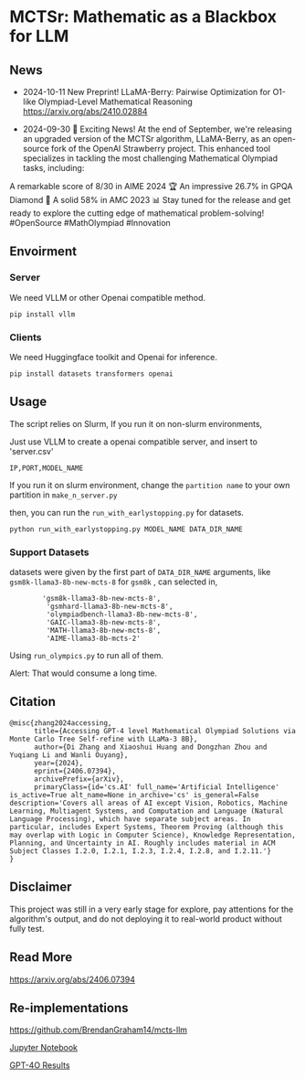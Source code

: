 # MCTSr: Mathematic as a Blackbox for LLM
## News
- 2024-10-11
New Preprint! 
LLaMA-Berry: Pairwise Optimization for O1-like Olympiad-Level Mathematical Reasoning
https://arxiv.org/abs/2410.02884

- 2024-09-30
🚀 Exciting News! At the end of September, we're releasing an upgraded version of the MCTSr algorithm, LLaMA-Berry, as an open-source fork of the OpenAI Strawberry project. This enhanced tool specializes in tackling the most challenging Mathematical Olympiad tasks, including:

A remarkable score of 8/30 in AIME 2024 🏆
An impressive 26.7% in GPQA Diamond 💎
A solid 58% in AMC 2023 📊
Stay tuned for the release and get ready to explore the cutting edge of mathematical problem-solving! #OpenSource #MathOlympiad #Innovation


## Envoirment

### Server
We need VLLM or other Openai compatible method.
```
pip install vllm
```
### Clients
We need Huggingface toolkit and Openai for inference.
```
pip install datasets transformers openai
```

## Usage

The script relies on Slurm, If you run it on non-slurm environments,

Just use VLLM to create a openai compatible server, and insert to 'server.csv'

```
IP,PORT,MODEL_NAME
```

If you run it on slurm environment, change the `partition name` to your own partition in `make_n_server.py`

then, you can run the `run_with_earlystopping.py` for datasets.

```
python run_with_earlystopping.py MODEL_NAME DATA_DIR_NAME
```

### Support Datasets

datasets were given by the first part of `DATA_DIR_NAME` arguments, like ` gsm8k-llama3-8b-new-mcts-8` for `gsm8k` , can selected in,

```
        'gsm8k-llama3-8b-new-mcts-8',
         'gsmhard-llama3-8b-new-mcts-8',
         'olympiadbench-llama3-8b-new-mcts-8',
         'GAIC-llama3-8b-new-mcts-8',
         'MATH-llama3-8b-new-mcts-8',
         'AIME-llama3-8b-mcts-2'
```

Using `run_olympics.py` to run all of them.

Alert: That would consume a long time.

## Citation
```
@misc{zhang2024accessing,
      title={Accessing GPT-4 level Mathematical Olympiad Solutions via Monte Carlo Tree Self-refine with LLaMa-3 8B}, 
      author={Di Zhang and Xiaoshui Huang and Dongzhan Zhou and Yuqiang Li and Wanli Ouyang},
      year={2024},
      eprint={2406.07394},
      archivePrefix={arXiv},
      primaryClass={id='cs.AI' full_name='Artificial Intelligence' is_active=True alt_name=None in_archive='cs' is_general=False description='Covers all areas of AI except Vision, Robotics, Machine Learning, Multiagent Systems, and Computation and Language (Natural Language Processing), which have separate subject areas. In particular, includes Expert Systems, Theorem Proving (although this may overlap with Logic in Computer Science), Knowledge Representation, Planning, and Uncertainty in AI. Roughly includes material in ACM Subject Classes I.2.0, I.2.1, I.2.3, I.2.4, I.2.8, and I.2.11.'}
}
```


## Disclaimer

This project was still in a very early stage for explore, pay attentions for the algorithm's output, and do not deploying it to real-world product without fully test.


## Read More

https://arxiv.org/abs/2406.07394

## Re-implementations

https://github.com/BrendanGraham14/mcts-llm

[Jupyter Notebook](https://github.com/trotsky1997/MathBlackBox/issues/2)

[GPT-4O Results](https://github.com/SidU/MathBlackBox)
